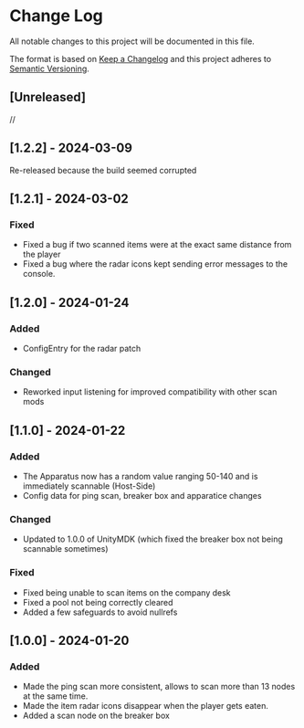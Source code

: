 # Change Log
All notable changes to this project will be documented in this file.

The format is based on [Keep a Changelog](http://keepachangelog.com/)
and this project adheres to [Semantic Versioning](http://semver.org/).

## [Unreleased]

//

## [1.2.2] - 2024-03-09

Re-released because the build seemed corrupted

## [1.2.1] - 2024-03-02

### Fixed
- Fixed a bug if two scanned items were at the exact same distance from the player
- Fixed a bug where the radar icons kept sending error messages to the console.

## [1.2.0] - 2024-01-24

### Added
- ConfigEntry for the radar patch

### Changed
- Reworked input listening for improved compatibility with other scan mods

## [1.1.0] - 2024-01-22

### Added
- The Apparatus now has a random value ranging 50-140 and is immediately scannable (Host-Side)
- Config data for ping scan, breaker box and apparatice changes

### Changed
- Updated to 1.0.0 of UnityMDK (which fixed the breaker box not being scannable sometimes)

### Fixed
- Fixed being unable to scan items on the company desk
- Fixed a pool not being correctly cleared
- Added a few safeguards to avoid nullrefs

## [1.0.0] - 2024-01-20

### Added
- Made the ping scan more consistent, allows to scan more than 13 nodes at the same time.
- Made the item radar icons disappear when the player gets eaten.
- Added a scan node on the breaker box
